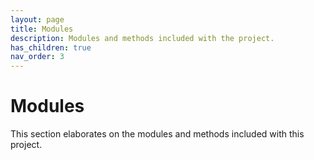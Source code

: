 ```yaml
---
layout: page
title: Modules
description: Modules and methods included with the project.
has_children: true
nav_order: 3
---
```


# Modules

This section elaborates on the modules and methods included with this project.
